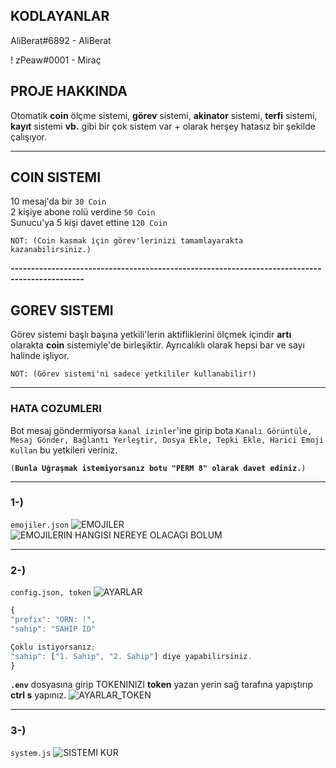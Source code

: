 ## KODLAYANLAR

AliBerat#6892 - AliBerat

! zPeaw#0001 - Miraç

## PROJE HAKKINDA

Otomatik **coin** ölçme sistemi, **görev** sistemi, **akinator** sistemi, **terfi** sistemi, **kayıt** sistemi **vb.** gibi bir çok sistem var + olarak herşey hatasız bir şekilde çalışıyor.

---

## COIN SISTEMI

10 mesaj'da bir `30 Coin`  
2 kişiye abone rolü verdine `50 Coin`  
Sunucu'ya 5 kişi davet ettine `120 Coin`

`NOT: (Coin kasmak için görev'lerinizi tamamlayarakta kazanabilirsiniz.)`

**----------------------------------------------------------------------------------------------**

## GOREV SISTEMI

Görev sistemi başlı başına yetkili'lerin aktifliklerini ölçmek içindir **artı** olarakta **coin** sistemiyle'de birleşiktir.
Ayrıcalıklı olarak hepsi bar ve sayı halinde işliyor.

`NOT: (Görev sistemi'ni sadece yetkililer kullanabilir!)`

---

### HATA COZUMLERI

Bot mesaj göndermiyorsa `kanal izinler`'ine girip bota `Kanalı Görüntüle, Mesaj Gönder, Bağlantı Yerleştir, Dosya Ekle, Tepki Ekle, Harici Emoji Kullan` bu yetkileri veriniz.

`(`**`Bunla Uğraşmak istemiyorsanız botu "PERM 8" olarak davet ediniz.`**`)`

---

### 1-)

`emojiler.json`
![EMOJILER](https://cdn.glitch.com/31928602-ba94-4b1d-9d50-8221eb01e82a%2Ffa1ef3a6-b736-402a-8c21-e818d02db42e.image.png?v=1626006477456)
![EMOJILERIN HANGISI NEREYE OLACAGI BOLUM](https://cdn.glitch.com/31928602-ba94-4b1d-9d50-8221eb01e82a%2Fc5d24a12-41bd-4bc4-996b-70a8f5a82741.image.png?v=1626786494462)

---

### 2-)

`config.json, token`
![AYARLAR](https://cdn.glitch.com/31928602-ba94-4b1d-9d50-8221eb01e82a%2Fd0e85c87-fda8-4298-a163-287a06e97d11.image.png?v=1626007253940)

```js
{
"prefix": "ORN: !",
"sahip": "SAHIP ID"

Çoklu istiyorsanız;
"sahip": ["1. Sahip", "2. Sahip"] diye yapabilirsiniz.
}
```

**`.env`** dosyasına girip TOKENINIZI **token** yazan yerin sağ tarafına yapıştırıp **ctrl s** yapınız.
![AYARLAR_TOKEN](https://cdn.glitch.com/31928602-ba94-4b1d-9d50-8221eb01e82a%2F6449b028-db1d-4076-bda7-555b036b7212.image.png?v=1626007488924)

---

### 3-)

`system.js`
![SISTEMI KUR](https://cdn.glitch.com/31928602-ba94-4b1d-9d50-8221eb01e82a%2F8f0bba5c-8686-4f81-a91f-044f6e9c3154.image.png?v=1626007927676)

